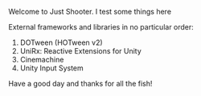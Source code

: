 Welcome to Just Shooter. I test some things here

External frameworks and libraries in no particular order:

1. DOTween (HOTween v2)
2. UniRx: Reactive Extensions for Unity
3. Cinemachine
4. Unity Input System

Have a good day and thanks for all the fish!
